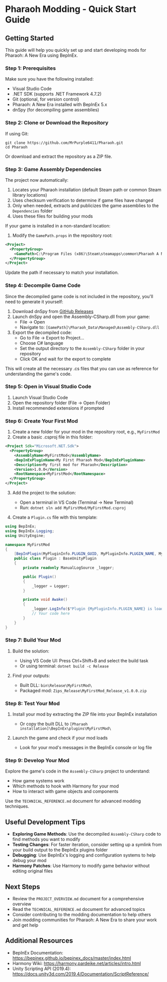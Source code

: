 # Pharaoh Modding - Quick Start Guide

## Getting Started

This guide will help you quickly set up and start developing mods for Pharaoh: A New Era using BepInEx.

### Step 1: Prerequisites

Make sure you have the following installed:
- Visual Studio Code
- .NET SDK (supports .NET Framework 4.7.2)
- Git (optional, for version control)
- Pharaoh: A New Era installed with BepInEx 5.x
- dnSpy (for decompiling game assemblies)

### Step 2: Clone or Download the Repository

If using Git:
```
git clone https://github.com/MrPurple6411/Pharaoh.git
cd Pharaoh
```

Or download and extract the repository as a ZIP file.

### Step 3: Game Assembly Dependencies

The project now automatically:

1. Locates your Pharaoh installation (default Steam path or common Steam library locations)
2. Uses checksum verification to determine if game files have changed
3. Only when needed, extracts and publicizes the game assemblies to the `Dependencies` folder
4. Uses these files for building your mods

If your game is installed in a non-standard location:

1. Modify the `GamePath.props` in the repository root:

```xml
<Project>
  <PropertyGroup>
    <GamePath>C:\Program Files (x86)\Steam\steamapps\common\Pharaoh A New Era</GamePath>
  </PropertyGroup>
</Project>
```

Update the path if necessary to match your installation.

### Step 4: Decompile Game Code

Since the decompiled game code is not included in the repository, you'll need to generate it yourself:

1. Download dnSpy from [GitHub Releases](https://github.com/dnSpy/dnSpy/releases)
2. Launch dnSpy and open the Assembly-CSharp.dll from your game:
   - File → Open
   - Navigate to: `[GamePath]\Pharaoh_Data\Managed\Assembly-CSharp.dll`
3. Export the decompiled code:
   - Go to File → Export to Project...
   - Choose C# language
   - Set the output directory to the `Assembly-CSharp` folder in your repository
   - Click OK and wait for the export to complete

This will create all the necessary .cs files that you can use as reference for understanding the game's code.

### Step 5: Open in Visual Studio Code

1. Launch Visual Studio Code
2. Open the repository folder (File → Open Folder)
3. Install recommended extensions if prompted

### Step 6: Create Your First Mod

1. Create a new folder for your mod in the repository root, e.g., `MyFirstMod`
2. Create a basic .csproj file in this folder:

```xml
<Project Sdk="Microsoft.NET.Sdk">
  <PropertyGroup>
    <AssemblyName>MyFirstMod</AssemblyName>
    <BepInExPluginName>My First Pharaoh Mod</BepInExPluginName>
    <Description>My first mod for Pharaoh</Description>
    <Version>1.0.0</Version>
    <RootNamespace>MyFirstMod</RootNamespace>
  </PropertyGroup>
</Project>
```

3. Add the project to the solution:
   - Open a terminal in VS Code (Terminal → New Terminal)
   - Run: `dotnet sln add MyFirstMod/MyFirstMod.csproj`

4. Create a `Plugin.cs` file with this template:

```csharp
using BepInEx;
using BepInEx.Logging;
using UnityEngine;

namespace MyFirstMod
{
    [BepInPlugin(MyPluginInfo.PLUGIN_GUID, MyPluginInfo.PLUGIN_NAME, MyPluginInfo.PLUGIN_VERSION)]
    public class Plugin : BaseUnityPlugin
    {
        private readonly ManualLogSource _logger;

        public Plugin()
        {
            _logger = Logger;
        }

        private void Awake()
        {
            _logger.LogInfo($"Plugin {MyPluginInfo.PLUGIN_NAME} is loaded!");
            // Your code here
        }
    }
}
```

### Step 7: Build Your Mod

1. Build the solution:
   - Using VS Code UI: Press Ctrl+Shift+B and select the build task
   - Or using terminal: `dotnet build -c Release`

2. Find your outputs:
   - Built DLL: `bin\Release\MyFirstMod\`
   - Packaged mod: `Zips_Release\MyFirstMod_Release_v1.0.0.zip`

### Step 8: Test Your Mod

1. Install your mod by extracting the ZIP file into your BepInEx installation
   - Or copy the built DLL to `[Pharaoh installation]\BepInEx\plugins\MyFirstMod\`

2. Launch the game and check if your mod loads
   - Look for your mod's messages in the BepInEx console or log file

### Step 9: Develop Your Mod

Explore the game's code in the `Assembly-CSharp` project to understand:
- How game systems work
- Which methods to hook with Harmony for your mod
- How to interact with game objects and components

Use the `TECHNICAL_REFERENCE.md` document for advanced modding techniques.

## Useful Development Tips

- **Exploring Game Methods**: Use the decompiled `Assembly-CSharp` code to find methods you want to modify
- **Testing Changes**: For faster iteration, consider setting up a symlink from your build output to the BepInEx plugins folder
- **Debugging**: Use BepInEx's logging and configuration systems to help debug your mod
- **Harmony Patches**: Use Harmony to modify game behavior without editing original files

## Next Steps

- Review the `PROJECT_OVERVIEW.md` document for a comprehensive overview
- Read the `TECHNICAL_REFERENCE.md` document for advanced topics
- Consider contributing to the modding documentation to help others
- Join modding communities for Pharaoh: A New Era to share your work and get help

## Additional Resources

- BepInEx Documentation: https://bepinex.github.io/bepinex_docs/master/index.html
- Harmony Wiki: https://harmony.pardeike.net/articles/intro.html
- Unity Scripting API (2019.4): https://docs.unity3d.com/2019.4/Documentation/ScriptReference/
